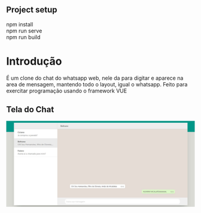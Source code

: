 ## Project setup
npm install </br>
npm run serve </br>
npm run build </br>

# Introdução 
É um clone do chat do whatsapp web, nele da para digitar e aparece na area de mensagem, mantendo todo o layout, igual o whatsapp.
Feito para exercitar programação usando o framework VUE

## Tela do Chat
![chat](README-img/Tela-chat.JPG)
